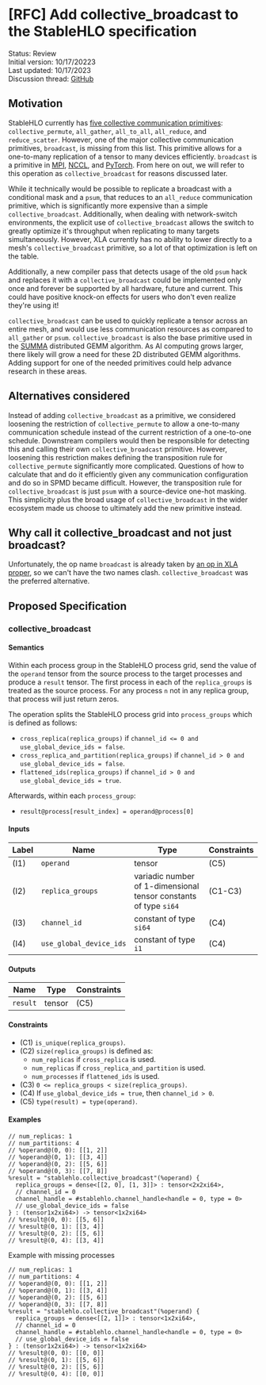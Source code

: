 # [RFC] Add collective_broadcast to the StableHLO specification

Status: Review<br/>
Initial version: 10/17/20223<br/>
Last updated: 10/17/2023<br/>
Discussion thread: [GitHub](https://github.com/openxla/stablehlo/pull/1809)

## Motivation

StableHLO currently has [five collective communication primitives](https://github.com/openxla/stablehlo/blob/main/docs/spec.md#collective-ops): `collective_permute`, `all_gather`, `all_to_all`, `all_reduce`, and `reduce_scatter`. However, one of the major collective communication primitives, `broadcast`, is missing from this list. This primitive allows for a one-to-many replication of a tensor to many devices efficiently. `broadcast` is a primitive in [MPI](https://www.open-mpi.org/doc/v4.1/man3/MPI_Bcast.3.php), [NCCL](https://docs.nvidia.com/deeplearning/nccl/user-guide/docs/api/colls.html#c.ncclBroadcast), and [PyTorch](https://pytorch.org/docs/stable/distributed.html#torch.distributed.broadcast). From here on out, we will refer to this operation as `collective_broadcast` for reasons discussed later.

While it technically would be possible to replicate a broadcast with a conditional mask and a `psum`, that reduces to an `all_reduce` communication primitive, which is significantly more expensive than a simple `collective_broadcast`. Additionally, when dealing with network-switch environments, the explicit use of `collective_broadcast` allows the switch to greatly optimize it's throughput when replicating to many targets simultaneously. However, XLA currently has no ability to lower directly to a mesh's `collective_broadcast` primitive, so a lot of that optimization is left on the table.

Additionally, a new compiler pass that detects usage of the old `psum` hack and replaces it with a `collective_broadcast` could be implemented only once and forever be supported by all hardware, future and current. This could have positive knock-on effects for users who don't even realize they're using it!

`collective_broadcast` can be used to quickly replicate a tensor across an entire mesh, and would use less communication resources as compared to `all_gather` or `psum`. `collective_broadcast` is also the base primitive used in the [SUMMA](https://www.netlib.org/lapack/lawnspdf/lawn96.pdf) distributed GEMM algorithm. As AI computing grows larger, there likely will grow a need for these 2D distributed GEMM algorithms. Adding support for one of the needed primitives could help advance research in these areas. 

## Alternatives considered

Instead of adding `collective_broadcast` as a primitive, we considered loosening the restriction of `collective_permute` to allow a one-to-many communication schedule instead of the current restriction of a one-to-one schedule. Downstream compilers would then be responsible for detecting this and calling their own `collective_broadcast` primitive. However, loosening this restriction makes defining the transposition rule for `collective_permute` significantly more complicated. Questions of how to calculate that and do it efficiently given any communication configuration and do so in SPMD became difficult. However, the transposition rule for `collective_broadcast` is just `psum` with a source-device one-hot masking. This simplicity plus the broad usage of `collective_broadcast` in the wider ecosystem made us choose to ultimately add the new primitive instead.

## Why call it collective_broadcast and not just broadcast?
Unfortunately, the op name `broadcast` is already taken by [an op in XLA proper](https://www.tensorflow.org/xla/operation_semantics#broadcast), so we can't have the two names clash. `collective_broadcast` was the preferred alternative.

## Proposed Specification

### collective_broadcast

#### Semantics

Within each process group in the StableHLO process grid, send the value of the
`operand` tensor from the source process to the target processes and produce a
`result` tensor. The first process in each of the `replica_groups` is treated as the 
source process. For any process `n` not in any replica group, that process will just return 
zeros.

The operation splits the StableHLO process grid into `process_groups` which is
defined as follows:

* `cross_replica(replica_groups)`
  if `channel_id <= 0 and use_global_device_ids = false`.
* `cross_replica_and_partition(replica_groups)`
  if `channel_id > 0 and use_global_device_ids = false`.
* `flattened_ids(replica_groups)`
  if `channel_id > 0 and use_global_device_ids = true`.

Afterwards, within each `process_group`:

* `result@process[result_index] = operand@process[0]`

#### Inputs

| Label | Name                    | Type                                                             | Constraints |
|-------|-------------------------|------------------------------------------------------------------|-------------|
| (I1)  | `operand`               | tensor                                                           | (C5)        |
| (I2)  | `replica_groups`        | variadic number of 1-dimensional tensor constants of type `si64` | (C1-C3)     |
| (I3)  | `channel_id`            | constant of type `si64`                                          | (C4)        |
| (I4)  | `use_global_device_ids` | constant of type `i1`                                            | (C4)        |

#### Outputs

| Name     | Type   | Constraints |
|----------|--------|-------------|
| `result` | tensor | (C5)        |

#### Constraints

* (C1) `is_unique(replica_groups)`.
* (C2) `size(replica_groups)` is defined as:
  * `num_replicas` if `cross_replica` is used.
  * `num_replicas` if `cross_replica_and_partition` is used.
  * `num_processes` if `flattened_ids` is used.
* (C3) `0 <= replica_groups < size(replica_groups)`.
* (C4) If `use_global_device_ids = true`, then `channel_id > 0`.
* (C5) `type(result) = type(operand)`.

#### Examples

```mlir
// num_replicas: 1
// num_partitions: 4
// %operand@(0, 0): [[1, 2]]
// %operand@(0, 1): [[3, 4]]
// %operand@(0, 2): [[5, 6]]
// %operand@(0, 3): [[7, 8]]
%result = "stablehlo.collective_broadcast"(%operand) {
  replica_groups = dense<[[2, 0], [1, 3]]> : tensor<2x2xi64>,
  // channel_id = 0
  channel_handle = #stablehlo.channel_handle<handle = 0, type = 0>
  // use_global_device_ids = false
} : (tensor1x2xi64>) -> tensor<1x2xi64>
// %result@(0, 0): [[5, 6]]
// %result@(0, 1): [[3, 4]]
// %result@(0, 2): [[5, 6]]
// %result@(0, 4): [[3, 4]]
```

Example with missing processes
```mlir
// num_replicas: 1
// num_partitions: 4
// %operand@(0, 0): [[1, 2]]
// %operand@(0, 1): [[3, 4]]
// %operand@(0, 2): [[5, 6]]
// %operand@(0, 3): [[7, 8]]
%result = "stablehlo.collective_broadcast"(%operand) {
  replica_groups = dense<[[2, 1]]> : tensor<1x2xi64>,
  // channel_id = 0
  channel_handle = #stablehlo.channel_handle<handle = 0, type = 0>
  // use_global_device_ids = false
} : (tensor1x2xi64>) -> tensor<1x2xi64>
// %result@(0, 0): [[0, 0]]
// %result@(0, 1): [[5, 6]]
// %result@(0, 2): [[5, 6]]
// %result@(0, 4): [[0, 0]]
```
